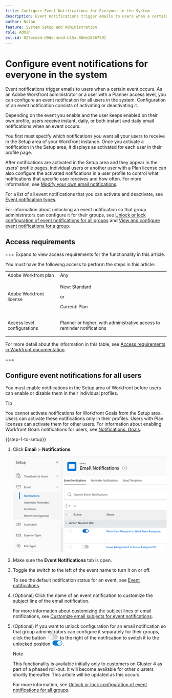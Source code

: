 ```yaml
---
title: Configure Event Notifications for Everyone in the System
description: Event notifications trigger emails to users when a certain event occurs. As an Adobe Workfront administrator or a user with a Planner access level, you can configure an event notification for all users in the system. Configuration of an event notification consists of activating or deactivating it.
author: Nolan
feature: System Setup and Administration
role: Admin
exl-id: 027ecebd-d9de-4cdd-b15a-88de18367591
---
```

# Configure event notifications for everyone in the system

<!-- Audited: 1/2024 -->

<!--DON'T DELETE, DRAFT OR HIDE THIS ARTICLE. IT IS LINKED TO THE PRODUCT, THROUGH THE CONTEXT SENSITIVE HELP LINKS-->

Event notifications trigger emails to users when a certain event occurs. As an Adobe Workfront administrator or a user with a Planner access level, you can configure an event notification for all users in the system. Configuration of an event notification consists of activating or deactivating it.

<!--Alina annotation on the word "all" in 2nd sentence: abive, drafted and remains QS only-->

Depending on the event you enable and the user keeps enabled on their own profile, users receive instant, daily, or both instant and daily email notifications when an event occurs.

You first must specify which notifications you want all your users to receive in the Setup area of your Workfront instance. Once you activate a notification in the Setup area, it displays as activated for each user in their profile page.

After notifications are activated in the Setup area and they appear in the users' profile pages, individual users or another user with a Plan license can also configure the activated notifications in a user profile to control what notifications that specific user receives and how often. For more information, see [Modify your own email notifications](../../../workfront-basics/using-notifications/activate-or-deactivate-your-own-event-notifications.md).

For a list of all event notifications that you can activate and deactivate, see [Event notification types](../../../administration-and-setup/manage-workfront/emails/event-notifications-available-in-wf.md).

For information about unlocking an event notification so that group administrators can configure it for their groups, see [Unlock or lock configuration of event notifications for all groups](../../../administration-and-setup/manage-workfront/emails/unlock-configuration-of-event-notifications-for-groups.md) and [View and configure event notifications for a group](../../../administration-and-setup/manage-groups/create-and-manage-groups/view-and-configure-event-notifications-group.md).

## Access requirements

+++ Expand to view access requirements for the functionality in this article.

You must have the following access to perform the steps in this article:

<table style="table-layout:auto"> 
 <col> 
 <col> 
 <tbody> 
  <tr> 
   <td role="rowheader">Adobe Workfront plan</td> 
   <td>Any</td> 
  </tr> 
  <tr> 
   <td role="rowheader">Adobe Workfront license</td> 
   <td> <p>New: Standard</p>
 <p>or</p> 
<p>Current: Plan</p> 
</td> 
  </tr> 
  <tr> 
   <td role="rowheader">Access level configurations</td> 
   <td> <p>Planner or higher, with administrative access to reminder notifications</p> </td> 
  </tr> 
 </tbody> 
</table>

For more detail about the information in this table, see [Access requirements in Workfront documentation](/help/quicksilver/administration-and-setup/add-users/access-levels-and-object-permissions/access-level-requirements-in-documentation.md).

+++

## Configure event notifications for all users

You must enable notifications in the Setup area of Workfront before users can enable or disable them in their individual profiles.

>[!TIP]
>
>You cannot activate notifications for Workfront Goals from the Setup area. Users can activate these notifications only in their profiles. Users with Plan licenses can activate them for other users. For information about enabling Workfront Goals notifications for users, see [Notifications: Goals](../../../workfront-basics/using-notifications/notifications-goals.md).

{{step-1-to-setup}}

1. Click **Email** > **Notifications**.

    ![Notifications area under setup emails](assets/notifications-area-under-setup-emails.png)
   

1. Make sure the **Event Notifications** tab is open.
1. Toggle the switch to the left of the event name to turn it on or off.

   To see the default notification status for an event, see [Event notifications](../../../workfront-basics/using-notifications/event-notifications.md).

1. (Optional) Click the name of an event notification to customize the subject line of the email notification.

   For more information about customizing the subject lines of email notifications, see [Customize email subjects for event notifications](../../../administration-and-setup/manage-workfront/emails/custom-email-subjects-event-notification.md).

1. (Optional) If you want to unlock configuration for an email notification so that group administrators can configure it separately for their groups, click the button ![Lock toggle](assets/lock-toggle-button.png) to the right of the notification to switch it to the unlocked position ![Unlock toggle](assets/unlock-toggle-button.png).

   >[!NOTE]
   >
   >This functionality is available initially only to customers on Cluster 4 as part of a phased roll-out. It will become available for other clusters shortly thereafter. This article will be updated as this occurs.

   For more information, see [Unlock or lock configuration of event notifications for all groups](../../../administration-and-setup/manage-workfront/emails/unlock-configuration-of-event-notifications-for-groups.md).
